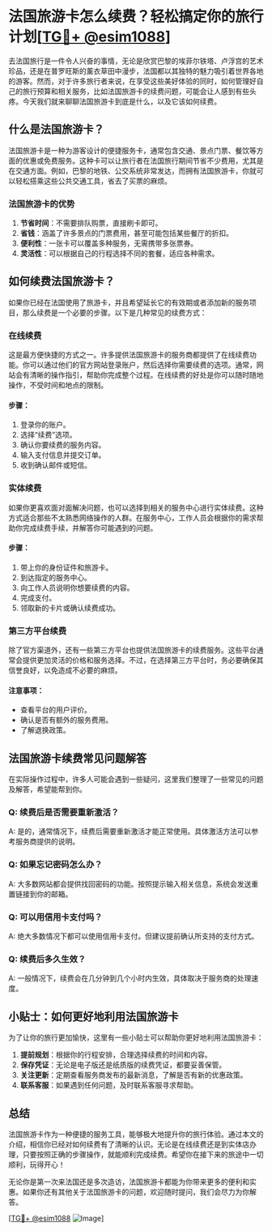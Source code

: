 # 法国旅游卡怎么续费？轻松搞定你的旅行计划[[TG💪+ @esim1088](https://t.me/s/esim1088)]

去法国旅行是一件令人兴奋的事情，无论是欣赏巴黎的埃菲尔铁塔、卢浮宫的艺术珍品，还是在普罗旺斯的薰衣草田中漫步，法国都以其独特的魅力吸引着世界各地的游客。然而，对于许多旅行者来说，在享受这些美好体验的同时，如何管理好自己的旅行预算和相关服务，比如法国旅游卡的续费问题，可能会让人感到有些头疼。今天我们就来聊聊法国旅游卡到底是什么，以及它该如何续费。

## 什么是法国旅游卡？

法国旅游卡是一种为游客设计的便捷服务卡，通常包含交通、景点门票、餐饮等方面的优惠或免费服务。这种卡可以让旅行者在法国旅行期间节省不少费用，尤其是在交通方面。例如，巴黎的地铁、公交系统非常发达，而拥有法国旅游卡，你就可以轻松搭乘这些公共交通工具，省去了买票的麻烦。

### 法国旅游卡的优势

1. **节省时间**：不需要排队购票，直接刷卡即可。
2. **省钱**：涵盖了许多景点的门票费用，甚至可能包括某些餐厅的折扣。
3. **便利性**：一张卡可以覆盖多种服务，无需携带多张票券。
4. **灵活性**：可以根据自己的行程选择不同的套餐，适应各种需求。

## 如何续费法国旅游卡？

如果你已经在法国使用了旅游卡，并且希望延长它的有效期或者添加新的服务项目，那么续费是一个必要的步骤。以下是几种常见的续费方式：

### 在线续费

这是最方便快捷的方式之一。许多提供法国旅游卡的服务商都提供了在线续费功能。你可以通过他们的官方网站登录账户，然后选择你需要续费的选项。通常，网站会有清晰的操作指引，帮助你完成整个过程。在线续费的好处是你可以随时随地操作，不受时间和地点的限制。

#### 步骤：
1. 登录你的账户。
2. 选择“续费”选项。
3. 确认你要续费的服务内容。
4. 输入支付信息并提交订单。
5. 收到确认邮件或短信。

### 实体续费

如果你更喜欢面对面解决问题，也可以选择到相关的服务中心进行实体续费。这种方式适合那些不太熟悉网络操作的人群。在服务中心，工作人员会根据你的需求帮助你完成续费手续，并解答你可能遇到的问题。

#### 步骤：
1. 带上你的身份证件和旅游卡。
2. 到达指定的服务中心。
3. 向工作人员说明你想要续费的内容。
4. 完成支付。
5. 领取新的卡片或确认续费成功。

### 第三方平台续费

除了官方渠道外，还有一些第三方平台也提供法国旅游卡的续费服务。这些平台通常会提供更加灵活的价格和服务选择。不过，在选择第三方平台时，务必要确保其信誉良好，以免造成不必要的麻烦。

#### 注意事项：
- 查看平台的用户评价。
- 确认是否有额外的服务费用。
- 了解退换政策。

## 法国旅游卡续费常见问题解答

在实际操作过程中，许多人可能会遇到一些疑问，这里我们整理了一些常见的问题及解答，希望能帮到你。

### Q: 续费后是否需要重新激活？
A: 是的，通常情况下，续费后需要重新激活才能正常使用。具体激活方法可以参考服务商提供的说明。

### Q: 如果忘记密码怎么办？
A: 大多数网站都会提供找回密码的功能。按照提示输入相关信息，系统会发送重置链接到你的邮箱。

### Q: 可以用信用卡支付吗？
A: 绝大多数情况下都可以使用信用卡支付。但建议提前确认所支持的支付方式。

### Q: 续费后多久生效？
A: 一般情况下，续费会在几分钟到几个小时内生效，具体取决于服务商的处理速度。

## 小贴士：如何更好地利用法国旅游卡

为了让你的旅行更加愉快，这里有一些小贴士可以帮助你更好地利用法国旅游卡：

1. **提前规划**：根据你的行程安排，合理选择续费的时间和内容。
2. **保存凭证**：无论是电子版还是纸质版的续费凭证，都要妥善保管。
3. **关注更新**：定期查看服务商发布的最新消息，了解是否有新的优惠政策。
4. **联系客服**：如果遇到任何问题，及时联系客服寻求帮助。

## 总结

法国旅游卡作为一种便捷的服务工具，能够极大地提升你的旅行体验。通过本文的介绍，相信你已经对如何续费有了清晰的认识。无论是在线续费还是到实体店办理，只要按照正确的步骤操作，就能顺利完成续费。希望你在接下来的旅途中一切顺利，玩得开心！

无论你是第一次来法国还是多次造访，法国旅游卡都能为你带来更多的便利和实惠。如果你还有其他关于法国旅游卡的问题，欢迎随时提问，我们会尽力为你解答。

[[TG💪+ @esim1088](https://t.me/s/esim1088) ![Image](https://i.postimg.cc/4NQfJmqS/Snipaste-2025-05-13-00-14-12.png)]